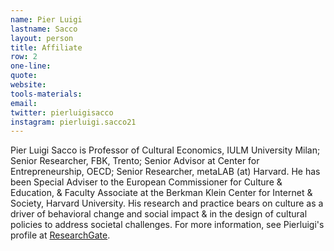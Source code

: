 ```yaml
---
name: Pier Luigi
lastname: Sacco
layout: person
title: Affiliate
row: 2
one-line: 
quote: 
website:
tools-materials:
email:
twitter: pierluigisacco
instagram: pierluigi.sacco21
---
```


Pier Luigi Sacco is Professor of Cultural Economics, IULM University Milan; Senior Researcher, FBK, Trento; Senior Advisor at Center for Entrepreneurship, OECD; Senior Researcher, metaLAB (at) Harvard. He has been Special Adviser to the European Commissioner for Culture & Education, & Faculty Associate at the Berkman Klein Center for Internet & Society, Harvard University. His research and practice bears on culture as a driver of behavioral change and social impact & in the design of cultural policies to address societal challenges. For more information, see Pierluigi's profile at [ResearchGate](researchgate.net/profile/Pier-Sacco-2).
